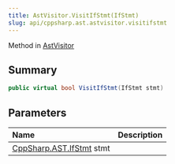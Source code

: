 ```yaml
---
title: AstVisitor.VisitIfStmt(IfStmt)
slug: api/cppsharp.ast.astvisitor.visitifstmt
---
```

Method in [AstVisitor](/api/cppsharp/ast/astvisitor)

## Summary



```csharp
public virtual bool VisitIfStmt(IfStmt stmt)
```

## Parameters

|Name|Description|
|:---|:---|
|[CppSharp.AST.IfStmt](/api/cppsharp/ast/ifstmt) stmt||

